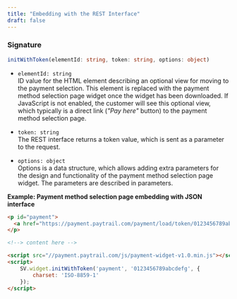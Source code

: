 ```yaml
---
title: "Embedding with the REST Interface"
draft: false
---
```


### Signature

```ts
initWithToken(elementId: string, token: string, options: object)
```

- `elementId: string` \
ID value for the HTML element describing an optional view for moving to the payment selection. This element is replaced with the payment method selection page widget once the widget has been downloaded. If JavaScript is not enabled, the customer will see this optional view, which typically is a direct link (_"Pay here"_ button) to the payment method selection page.

- `token: string` \
The REST interface returns a token value, which is sent as a parameter to the request.

- `options: object` \
Options is a data structure, which allows adding extra parameters for the design and functionality of the payment method selection page widget. The parameters are described in parameters.

**Example: Payment method selection page embedding with JSON interface**

```html
<p id="payment">
  <a href="https://payment.paytrail.com/payment/load/token/0123456789abcdefg">Go to payments</a>
</p>

<!--> content here -->

<script src="//payment.paytrail.com/js/payment-widget-v1.0.min.js"></script>
<script>
    SV.widget.initWithToken('payment', '0123456789abcdefg', {
        charset: 'ISO-8859-1'
    });
</script>
```
